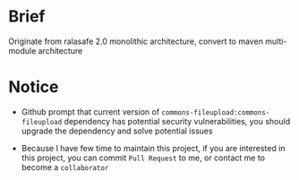 # Brief

Originate from ralasafe 2.0 monolithic architecture, convert to maven multi-module architecture

# Notice

- Github prompt that current version of `commons-fileupload:commons-fileupload` dependency has potential security vulnerabilities, you should upgrade the dependency and solve potential issues

- Because I have few time to maintain this project, if you are interested in this project, you can commit `Pull Request` to me, or contact me to become a `collaborator`
